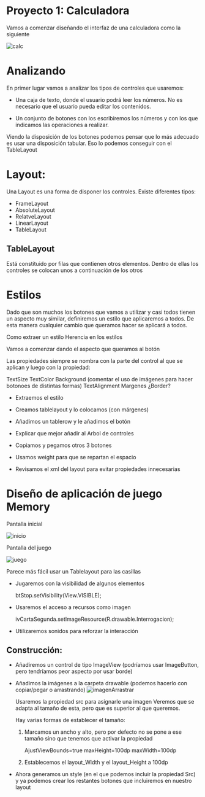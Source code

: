 # Proyecto 1: Calculadora

Vamos a comenzar diseñando el interfaz de una calculadora como la siguiente

![calc](./imagenes/AppCalculadora.png)

# Analizando

En primer lugar vamos a analizar los tipos de controles que usaremos:

* Una caja de texto, donde el usuario podrá leer los números. No es necesario que el usuario pueda editar los contenidos.

* Un conjunto de botones con los escribiremos los números y con los que indicamos las operaciones a realizar.

Viendo la disposición de los botones podemos pensar que lo más adecuado es usar una disposición tabular. Eso lo podemos conseguir con el TableLayout

# Layout:

Una Layout es una forma de disponer los controles. Existe diferentes tipos:

* FrameLayout
* AbsoluteLayout
* RelatveLayout
* LinearLayout
* TableLayout

## TableLayout

Está constituido por filas que contienen otros elementos. Dentro de ellas los controles se colocan unos a continuación de los otros

# Estilos

Dado que son muchos los botones que vamos a utilizar y casi todos tienen un aspecto muy similar, definiremos un estilo que aplicaremos a todos. De esta manera cualquier cambio que queramos hacer se aplicará a todos.

Como extraer un estilo
Herencia en los estilos

Vamos a comenzar dando el aspecto que queramos al botón

Las propiedades siempre se nombra con la parte del control al que se aplican y luego con la propiedad: 


TextSize 
TextColor
Background (comentar el uso de imágenes para hacer botonoes de distintas formas)
TextAlignment
Margenes
¿Border?


* Extraemos el estilo

* Creamos tablelayout y lo colocamos (con márgenes)

* Añadimos un tablerow y le añadimos el botón

* Explicar que mejor añadir al Arbol de controles

* Copiamos y pegamos otros 3 botones

* Usamos weight para que se repartan el espacio

* Revisamos el xml del layout para evitar propiedades innecesarias


# Diseño de aplicación de juego Memory

Pantalla inicial

![inicio](./imagenes/JuegoMemoryInicio.png)

Pantalla del juego

![juego](./imagenes/JuegoMemory.png)

Parece más fácil usar un Tablelayout para las casillas

* Jugaremos con la visibilidad de algunos elementos

	 btStop.setVisibility(View.VISIBLE);

* Usaremos el acceso a recursos como imagen

	ivCartaSegunda.setImageResource(R.drawable.Interrogacion);

* Utilizaremos sonidos para reforzar la interacción	

## Construcción:

* Añadiremos un control de tipo ImageView (podríamos usar ImageButton, pero tendríamos peor aspecto por usar borde)

* Añadimos la imágenes a la carpeta drawable (podemos hacerlo con copiar/pegar o arrastrando)
![imagenArrastrar](./imagenes/AddDrawables.png)

	Usaremos la propiedad src para asignarle una imagen
	Veremos que se adapta al tamaño de esta, pero que es superior al que queremos.

	Hay varias formas de establecer el tamaño:

	1. Marcamos un ancho y alto, pero por defecto no se pone a ese tamaño sino que tenemos que activar la propiedad

		AjustViewBounds=true
		maxHeight=100dp
		maxWidth=100dp

	2. Establecemos el layout_Width y el layout_Height a 100dp

* Ahora generamos un style (en el que podemos incluir la propiedad Src) y ya podemos crear los restantes botones que incluiremos en nuestro layout
